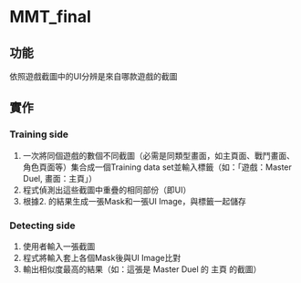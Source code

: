 # MMT_final
## 功能
  依照遊戲截圖中的UI分辨是來自哪款遊戲的截圖
## 實作
### Training side
  1. 一次將同個遊戲的數個不同截圖（必需是同類型畫面，如主頁面、戰鬥畫面、角色頁面等）集合成一個Training data set並輸入標籤（如：「遊戲：Master Duel, 畫面：主頁」）
  2. 程式偵測出這些截圖中重疊的相同部份（即UI）
  3. 根據2. 的結果生成一張Mask和一張UI Image，與標籤一起儲存
### Detecting side
  1. 使用者輸入一張截圖
  2. 程式將輸入套上各個Mask後與UI Image比對
  3. 輸出相似度最高的結果（如：這張是 Master Duel 的 主頁 的截圖）
